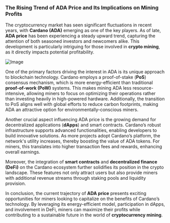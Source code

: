 ### The Rising Trend of ADA Price and Its Implications on Mining Profits

The cryptocurrency market has seen significant fluctuations in recent years, with **Cardano (ADA)** emerging as one of the key players. As of late, **ADA price** has been experiencing a steady upward trend, capturing the attention of both seasoned investors and newcomers alike. This development is particularly intriguing for those involved in **crypto mining**, as it directly impacts potential profitability.

![Image](https://github.com/user-attachments/assets/b8266eee-691e-4ee1-99ef-bfa10d234fd4)

One of the primary factors driving the interest in ADA is its unique approach to blockchain technology. Cardano employs a proof-of-stake (**PoS**) consensus mechanism, which is more energy-efficient than traditional **proof-of-work (PoW)** systems. This makes mining ADA less resource-intensive, allowing miners to focus on optimizing their operations rather than investing heavily in high-powered hardware. Additionally, the transition to PoS aligns well with global efforts to reduce carbon footprints, making ADA an attractive option for environmentally-conscious miners.

Another crucial aspect influencing ADA price is the growing demand for decentralized applications (**dApps**) and smart contracts. Cardano’s robust infrastructure supports advanced functionalities, enabling developers to build innovative solutions. As more projects adopt Cardano’s platform, the network's utility increases, thereby boosting the value of ADA tokens. For miners, this translates into higher transaction fees and rewards, enhancing overall earnings.

Moreover, the integration of **smart contracts** and **decentralized finance (DeFi)** on the Cardano ecosystem further solidifies its position in the crypto landscape. These features not only attract users but also provide miners with additional revenue streams through staking pools and liquidity provision.

In conclusion, the current trajectory of **ADA price** presents exciting opportunities for miners looking to capitalize on the benefits of Cardano’s technology. By leveraging its energy-efficient model, participation in dApps, and involvement in DeFi, miners can maximize their profits while contributing to a sustainable future in the world of **cryptocurrency mining**.